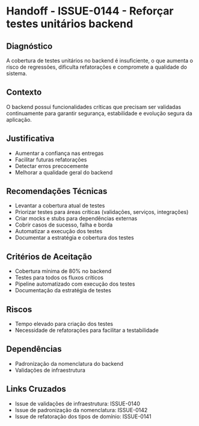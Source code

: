 # Handoff - ISSUE-0144 - Reforçar testes unitários backend

## Diagnóstico
A cobertura de testes unitários no backend é insuficiente, o que aumenta o risco de regressões, dificulta refatorações e compromete a qualidade do sistema.

## Contexto
O backend possui funcionalidades críticas que precisam ser validadas continuamente para garantir segurança, estabilidade e evolução segura da aplicação.

## Justificativa
- Aumentar a confiança nas entregas
- Facilitar futuras refatorações
- Detectar erros precocemente
- Melhorar a qualidade geral do backend

## Recomendações Técnicas
- Levantar a cobertura atual de testes
- Priorizar testes para áreas críticas (validações, serviços, integrações)
- Criar mocks e stubs para dependências externas
- Cobrir casos de sucesso, falha e borda
- Automatizar a execução dos testes
- Documentar a estratégia e cobertura dos testes

## Critérios de Aceitação
- Cobertura mínima de 80% no backend
- Testes para todos os fluxos críticos
- Pipeline automatizado com execução dos testes
- Documentação da estratégia de testes

## Riscos
- Tempo elevado para criação dos testes
- Necessidade de refatorações para facilitar a testabilidade

## Dependências
- Padronização da nomenclatura do backend
- Validações de infraestrutura

## Links Cruzados
- Issue de validações de infraestrutura: ISSUE-0140
- Issue de padronização da nomenclatura: ISSUE-0142
- Issue de refatoração dos tipos de domínio: ISSUE-0141